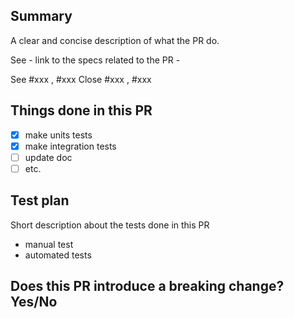 ## Summary

A clear and concise description of what the PR do.

See - link to the specs related to the PR -

See #xxx , #xxx
Close #xxx , #xxx

## Things done in this PR

- [x] make units tests
- [x] make integration tests
- [ ] update doc
- [ ] etc.

## Test plan

Short description about the tests done in this PR

- manual test
- automated tests

## Does this PR introduce a breaking change? **Yes/No**

